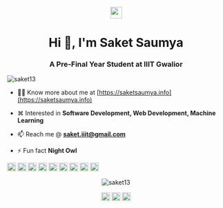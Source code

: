 
<!--
**saket13/saket13** is a ✨ _special_ ✨ repository because its `README.md` (this file) appears on your GitHub profile.

Here are some ideas to get you started:

- 🔭 I’m currently working on ...
- 🌱 I’m currently learning ...
- 👯 I’m looking to collaborate on ...
- 🤔 I’m looking for help with ...
- 💬 Ask me about ...
- 📫 How to reach me: ...
- 😄 Pronouns: ...
- ⚡ Fun fact: ...
-->
<p align="center">
  <img src="https://user-images.githubusercontent.com/5679180/79618120-0daffb80-80be-11ea-819e-d2b0fa904d07.gif" width="27px">
</p>
<h1 align="center">Hi 👋, I'm Saket Saumya</h1>
<h3 align="center">A Pre-Final Year Student at IIIT Gwalior</h3>
<p align="left"> <img src="https://komarev.com/ghpvc/?username=saket13" alt="saket13" /> </p>

- 👨‍💻 Know more about me at [https://saketsaumya.info](https://saketsaumya.info)

- ⌘ Interested in **Software Development, Web Development, Machine Learning**

- 📫 Reach me @ **saket.iiit@gmail.com**

- ⚡ Fun fact **Night Owl**

<p align="left"><img src="https://konpa.github.io/devicon/devicon.git/icons/bootstrap/bootstrap-plain.svg" alt="bootstrap" width="20" height="20"/> <img src="https://konpa.github.io/devicon/devicon.git/icons/c/c-original.svg" alt="c" width="20" height="20"/> <img src="https://konpa.github.io/devicon/devicon.git/icons/cplusplus/cplusplus-original.svg" alt="cplusplus" width="20" height="20"/> <img src="https://konpa.github.io/devicon/devicon.git/icons/css3/css3-original-wordmark.svg" alt="css3" width="20" height="20"/> <img src="https://konpa.github.io/devicon/devicon.git/icons/django/django-original.svg" alt="django" width="20" height="20"/> <img src="https://konpa.github.io/devicon/devicon.git/icons/html5/html5-original-wordmark.svg" alt="html5" width="20" height="20"/> <img src="https://konpa.github.io/devicon/devicon.git/icons/javascript/javascript-original.svg" alt="javascript" width="20" height="20"/> <img src="https://konpa.github.io/devicon/devicon.git/icons/mysql/mysql-original-wordmark.svg" alt="mysql" width="20" height="20"/> <img src="https://konpa.github.io/devicon/devicon.git/icons/python/python-original-wordmark.svg" alt="python" width="20" height="20"/></p><p align="center"> <img src="https://github-readme-stats.vercel.app/api?username=saket13&show_icons=true" alt="saket13" /> </p>

<p align="center"> 
<a href="https://linkedin.com/in/saket13" target="blank"><img align="center" src="https://cdn.jsdelivr.net/npm/simple-icons@3.0.1/icons/linkedin.svg" alt="saket13" height="20" width="20" /></a>
<a href="https://fb.com/saket.saumya" target="blank"><img align="center" src="https://cdn.jsdelivr.net/npm/simple-icons@3.0.1/icons/facebook.svg" alt="saket.saumya" height="20" width="20" /></a>
<a href="https://instagram.com/saket_saumya" target="blank"><img align="center" src="https://cdn.jsdelivr.net/npm/simple-icons@3.0.1/icons/instagram.svg" alt="saket_saumya" height="20" width="20" /></a>
</p>
